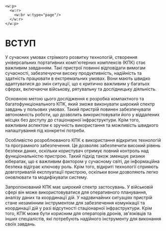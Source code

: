 ```{=openxml}
<w:p>
  <w:r>
    <w:br w:type="page"/>
  </w:r>
</w:p>
```

# ВСТУП

У сучасних умовах стрімкого розвитку технологій, створення універсальних портативних комп'ютерних комплексів (КПК) стає важливим завданням. Такі пристрої повинні відповідати вимогам сучасності, забезпечуючи високу продуктивність, надійність та здатність працювати в екстремальних умовах. Вони мають швидко адаптуватися до змін ситуації, що є критично важливим у багатьох сферах, включаючи військову, рятувальну та дослідницьку діяльність.

Основною метою цього дослідження є розробка компактного та багатофункціонального КПК, який зможе виконувати широкий спектр завдань у польових умовах. Такий пристрій повинен забезпечувати автономність роботи, що дозволить використовувати його у віддалених місцях без доступу до стаціонарної інфраструктури. Крім того, важливим аспектом є зручність використання та можливість швидкого налаштування під конкретні потреби.

Особливістю розроблюваного КПК є використання відкритих технологій та програмного забезпечення. Це дозволяє забезпечити високий рівень безпеки даних, оскільки користувач отримує повний контроль над функціональністю пристрою. Такий підхід також зменшує ризики кібератак, що є важливим фактором у сучасному світі, де інформаційна безпека відіграє ключову роль. Крім того, відкриті технології сприяють довготривалій експлуатації пристрою, оскільки вони дозволяють легко оновлювати та модифікувати систему.

Запропонований КПК має широкий спектр застосувань. У військовій сфері він може використовуватися для оперативного планування, аналізу даних та координації дій. У надзвичайних ситуаціях пристрій стане незамінним інструментом для забезпечення комунікації та координації дій у разі відсутності стаціонарної інфраструктури. Крім того, КПК може бути корисним для операторів дронів, зв'язківців та інших спеціалістів, які потребують надійного інструменту для виконання своїх завдань.
